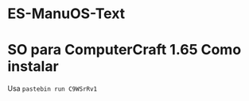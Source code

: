 ES-ManuOS-Text
==============

SO para ComputerCraft 1.65
Como instalar
==============
Usa `pastebin run C9WSrRv1`
